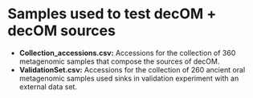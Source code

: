 # Samples used to test decOM + decOM sources
- **Collection\_accessions.csv:** Accessions for the collection of 360 metagenomic samples that compose the sources of decOM.
- **ValidationSet.csv:** Accessions for the collection of 260 ancient oral metagenomic samples used sinks in validation experiment with an external data set.
